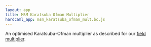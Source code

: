 ```yaml
---
layout: app
title: MSM Karatsuba Ofman Multiplier
hardcaml_app: msm_karatsuba_ofman_mult.bc.js
---
```


An optimised Karatsuba-Ofman multiplier as described for our
[field multiplier](../../msm-field-multiplication.html).
